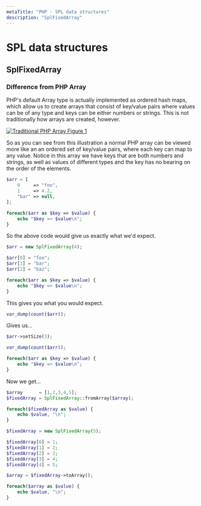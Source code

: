 ```yaml
---
metaTitle: "PHP - SPL data structures"
description: "SplFixedArray"
---
```


# SPL data structures



## SplFixedArray


### Difference from PHP Array

PHP's default Array type is actually implemented as ordered hash maps, which allow us to create arrays that consist of key/value pairs where values can be of any type and keys can be either numbers or strings. This is not traditionally how arrays are created, however.

[<img src="https://i.stack.imgur.com/vWcnk.png" alt="Traditional PHP Array Figure 1" />](https://i.stack.imgur.com/vWcnk.png)

So as you can see from this illustration a normal PHP array can be viewed more like an an ordered set of key/value pairs, where each key can map to any value. Notice in this array we have keys that are both numbers and strings, as well as values of different types and the key has no bearing on the order of the elements.

```php
$arr = [
    9     => "foo",
    1     => 4.2,
    "bar" => null,
];

foreach($arr as $key => $value) {
    echo "$key => $value\n";
}

```

So the above code would give us exactly what we'd expect.

```php
$arr = new SplFixedArray(4);

$arr[0] = "foo";
$arr[1] = "bar";
$arr[2] = "baz";

foreach($arr as $key => $value) {
    echo "$key => $value\n";
}

```

This gives you what you would expect.

```php
var_dump(count($arr));

```

Gives us...

```php
$arr->setSize(3);

var_dump(count($arr));

foreach($arr as $key => $value) {
    echo "$key => $value\n";
}

```

Now we get...

```php
$array      = [1,2,3,4,5];
$fixedArray = SplFixedArray::fromArray($array);

foreach($fixedArray as $value) {
    echo $value, "\n";
}

```

```php
$fixedArray = new SplFixedArray(5);

$fixedArray[0] = 1;
$fixedArray[1] = 2;
$fixedArray[2] = 3;
$fixedArray[3] = 4;
$fixedArray[4] = 5;

$array = $fixedArray->toArray();

foreach($array as $value) {
    echo $value, "\n";
}

```

